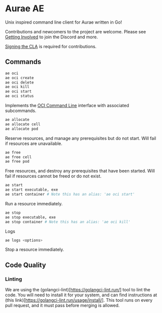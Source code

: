 # Aurae AE

Unix inspired command line client for Aurae written in Go!

Contributions and newcomers to the project are welcome. Please see [Getting Involved](https://github.com/aurae-runtime/community#getting-involved) to join the Discord and more.

[Signing the CLA](https://cla.aurae.io/) is required for contributions.

## Commands

```bash
ae oci
ae oci create
ae oci delete
ae oci kill
ae oci start
ae oci status
```

Implements the [OCI Command Line](https://github.com/opencontainers/runtime-tools/blob/master/docs/command-line-interface.md) interface with associated subcommands.

```bash
ae allocate
ae allocate cell
ae allocate pod
```

Reserve resources, and manage any prerequisites but do not start. Will fail if resources are unavailable.

```bash
ae free
ae free cell
ae free pod
```

Free resources, and destroy any prerequisites that have been started. Will fail if resources cannot be freed or do not exist.

```bash
ae start
ae start executable, exe
ae start container # Note this has an alias: 'ae oci start'
```

Run a resource immediately.

```bash
ae stop
ae stop executable, exe
ae stop container # Note this has an alias: 'ae oci kill'
```

Logs

```bash
ae logs <options>
```

Stop a resource immediately.

## Code Quality

### Linting

We are using the (golangci-lint)[https://golangci-lint.run/] tool to lint the code. You will need to install it for your system, and can find instructions at (this link)[https://golangci-lint.run/usage/install/]. This tool runs on every pull request, and it must pass before merging is allowed.
